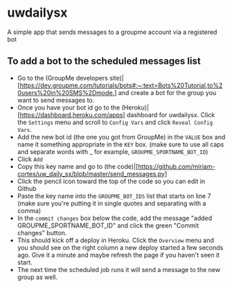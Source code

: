 # uwdailysx

A simple app that sends messages to a groupme account via a registered bot

## To add a bot to the scheduled messages list
- Go to the (GroupMe developers site)|[https://dev.groupme.com/tutorials/bots#:~:text=Bots%20Tutorial,to%20users%20in%20SMS%2Dmode.] and create a bot for the group you want to send messages to.
- Once you have your bot id go to the (Heroku)|[https://dashboard.heroku.com/apps] dashboard for uwdailysx. Click the `Settings` menu and scroll to `Config Vars` and click `Reveal Config Vars`.
- Add the new bot id (the one you got from GroupMe) in the `VALUE` box and name it something appropriate in the `KEY` box. (make sure to use all caps and separate words with _  for example, `GROUPME_SPORTNAME_BOT_ID`)
- Click `Add`
- Copy this key name and go to (the code)|[https://github.com/miriam-cortes/uw_daily_sx/blob/master/send_messages.py]
- Click the pencil icon toward the top of the code so you can edit in Github
- Paste the key name into the `GROUPME_BOT_IDS` list that starts on line 7 (make sure you're putting it in single quotes and separating with a comma)
- In the `commit changes` box below the code, add the message "added GROUPME_SPORTNAME_BOT_ID" and click the green "Commit changes" button.
- This should kick off a deploy in Heroku. Click the `Overview` menu and you should see on the right column a new deploy started a few seconds ago. Give it a minute and maybe refresh the page if you haven't seen it start.
- The next time the scheduled job runs it will send a message to the new group as well.